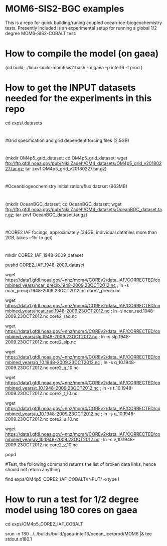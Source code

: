 # MOM6-SIS2-BGC examples
This is a repo for quick building/runing coupled ocean-ice-biogeochemistry tests.
Presently included is an experimental setup for running a global 1/2 degree MOM6-SIS2-COBALT test.

# How to compile the model (on gaea)

(cd build;  ./linux-build-mom6sis2.bash -m gaea -p intel16 -t prod )

# How to get the INPUT datasets needed for the experiments in this repo

cd exps/.datasets
#
#Grid specification and grid dependent forcing files (2.5GB)
#
(mkdir OM4p5_grid_dataset; cd OM4p5_grid_dataset; wget ftp://ftp.gfdl.noaa.gov/pub/Niki.Zadeh/OM4_datasets/OM4p5_grid_v20180227.tar.gz; tar zxvf OM4p5_grid_v20180227.tar.gz)
#
#Oceanbiogeochemistry initialization/flux dataset (963MB)
#
(mkdir OceanBGC_dataset;   cd OceanBGC_dataset;   wget ftp://ftp.gfdl.noaa.gov/pub/Niki.Zadeh/OM4_datasets/OceanBGC_dataset.tar.gz;     tar zxvf OceanBGC_dataset.tar.gz)
#
#CORE2 IAF focings, approximately (34GB, individual datafiles more than 2GB, takes ~1hr to get)
#
mkdir CORE2_IAF_1948-2009_dataset

pushd CORE2_IAF_1948-2009_dataset

wget https://data1.gfdl.noaa.gov/~nnz/mom4/COREv2/data_IAF/CORRECTED/combined_years/ncar_precip.1948-2009.23OCT2012.nc ; ln -s ncar_precip.1948-2009.23OCT2012.nc core2_precip.nc

wget https://data1.gfdl.noaa.gov/~nnz/mom4/COREv2/data_IAF/CORRECTED/combined_years/ncar_rad.1948-2009.23OCT2012.nc    ; ln -s ncar_rad.1948-2009.23OCT2012.nc    core2_rad.nc

wget https://data1.gfdl.noaa.gov/~nnz/mom4/COREv2/data_IAF/CORRECTED/combined_years/slp.1948-2009.23OCT2012.nc         ; ln -s slp.1948-2009.23OCT2012.nc         core2_slp.nc

wget https://data1.gfdl.noaa.gov/~nnz/mom4/COREv2/data_IAF/CORRECTED/combined_years/q_10.1948-2009.23OCT2012.nc        ; ln -s q_10.1948-2009.23OCT2012.nc        core2_q_10.nc

wget https://data1.gfdl.noaa.gov/~nnz/mom4/COREv2/data_IAF/CORRECTED/combined_years/t_10.1948-2009.23OCT2012.nc        ; ln -s t_10.1948-2009.23OCT2012.nc        core2_t_10.nc

wget https://data1.gfdl.noaa.gov/~nnz/mom4/COREv2/data_IAF/CORRECTED/combined_years/u_10.1948-2009.23OCT2012.nc        ; ln -s u_10.1948-2009.23OCT2012.nc        core2_u_10.nc

wget https://data1.gfdl.noaa.gov/~nnz/mom4/COREv2/data_IAF/CORRECTED/combined_years/v_10.1948-2009.23OCT2012.nc        ; ln -s v_10.1948-2009.23OCT2012.nc        core2_v_10.nc

popd

#Test, the following command returns the list of broken data links, hence should not return anything

find exps/OM4p5_CORE2_IAF_COBALT/INPUT/ -xtype l

# How to run a test for 1/2 degree model using 180 cores on gaea
cd exps/OM4p5_CORE2_IAF_COBALT

srun -n 180 ../../builds/build/gaea-intel16/ocean_ice/prod/MOM6 |& tee stdout.n180.1

